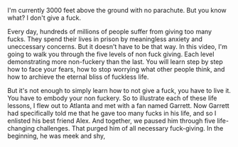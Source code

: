 I'm currently 3000 feet above the ground with no parachute. But you know what? I don't give a fuck. 

Every day, hundreds of millions of people suffer from giving too many fucks. They spend their lives in prison by meaningless anxiety and uneccessary concerns. But it doesn't have to be that way. In this video, I'm going to  walk you through the five levels of non fuck giving. Each level demonstrating more non-fuckery than the last. You will learn step by step how to face your fears, how to stop worrying what other people think, and how to archieve the eternal bliss of fuckless life.

But it's not enough to simply learn how to not give a fuck,  you have to live it. You have to embody your non fuckery. So to illustrate each of these life lessons, I flew out to Atlanta and met with a fan named Garrett. Now Garrett had specifically told me that he gave too many fucks in his life, and so I enlisted his best friend Alex. And together, we paused him through five life-changing challenges. That purged him of all necessary fuck-giving. In the beginning, he was meek and shy,